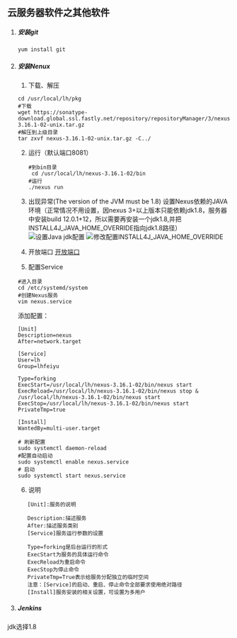 ## 云服务器软件之其他软件

1. ##### 安装git

   ```shell
   yum install git
   ```
   
2. ##### 安装Nenux

   1. 下载、解压
   
   ```shell
   cd /usr/local/lh/pkg
   #下载
   wget https://sonatype-download.global.ssl.fastly.net/repository/repositoryManager/3/nexus-3.16.1-02-unix.tar.gz
   #解压到上级目录
   tar zxvf nexus-3.16.1-02-unix.tar.gz -C../    
   ```
   2. 运行（默认端口8081）
      ```shell
      #到bin目录
       cd /usr/local/lh/nexus-3.16.1-02/bin
      #运行
      ./nexus run
      ```
   3. 出现异常(The version of the JVM must be 1.8)
   设置Nexus依赖的JAVA环境（正常情况不用设置，因nexus 3+以上版本只能依赖jdk1.8，服务器中安装build 12.0.1+12，所以需要再安装一个jdk1.8,并把INSTALL4J_JAVA_HOME_OVERRIDE指向jdk1.8路径）
![设置Java jdk配置](http://assets.airson.cc/img/tech/linux/soft/Nexus/Nexus%E9%85%8D%E7%BD%AEJava%E7%8E%AF%E5%A2%83-00.jpg)
![修改配置INSTALL4J_JAVA_HOME_OVERRIDE](http://assets.airson.cc/img/tech/linux/soft/Nexus/Nexus%E9%85%8D%E7%BD%AEJava%E7%8E%AF%E5%A2%83-02.jpg)
   4. 开放端口
[开放端口](https://github.com/lanhaifeiyu/tech-docs/blob/develop/server/tech/module_firewall.md)

   5. 配置Service
   ```shell
   #进入目录
   cd /etc/systemd/system
   #创建Nexus服务
   vim nexus.service
   ```
   添加配置：
   ```shell
   [Unit]
   Description=nexus
   After=network.target
   
   [Service]
   User=lh
   Group=lhfeiyu
   
   Type=forking
   ExecStart=/usr/local/lh/nexus-3.16.1-02/bin/nexus start
   ExecReload=/usr/local/lh/nexus-3.16.1-02/bin/nexus stop & /usr/local/lh/nexus-3.16.1-02/bin/nexus start
   ExecStop=/usr/local/lh/nexus-3.16.1-02/bin/nexus start
   PrivateTmp=true
   
   [Install]
   WantedBy=multi-user.target
   ```

   ```shell
   # 刷新配置
   sudo systemctl daemon-reload
   #配置自动启动
   sudo systemctl enable nexus.service
   # 启动
   sudo systemctl start nexus.service
   ```

   6. 说明
   ```shell
      [Unit]:服务的说明
      
      Description:描述服务
      After:描述服务类别
      [Service]服务运行参数的设置
      
      Type=forking是后台运行的形式
      ExecStart为服务的具体运行命令
      ExecReload为重启命令
      ExecStop为停止命令
      PrivateTmp=True表示给服务分配独立的临时空间
      注意：[Service]的启动、重启、停止命令全部要求使用绝对路径
      [Install]服务安装的相关设置，可设置为多用户 
   ```
   
3. ##### Jenkins

jdk选择1.8